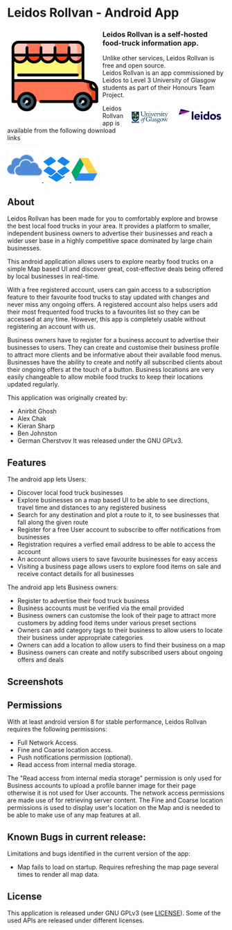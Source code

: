 # Leidos Rollvan - Android App 

<img src="/readme/food-truck-svgrepo-com.svg" align="left"
width="200" hspace="10" vspace="10">

### Leidos Rollvan is a self-hosted food-truck information app.  
Unlike other services, Leidos Rollvan is free and open source.  
Leidos Rollvan is an app commissioned by Leidos to Level 3 University of Glasgow students as part of their Honours Team Project.

[<img src="/readme/logo-leidos.png" align="right"
width="100" hspace="10" vspace="10">](https://www.leidos.com/)

[<img src="/readme/uni-of-glasgow.jpg" align="right"
width="90" hspace="10" vspace="10">](https://www.leidos.com/)

Leidos Rollvan app is available from the following download links


<p align="left">
<a href="#">
    <img alt="Get it on One Drive"
        height="80"
        src="readme/onedrive-svgrepo-com.svg" />
</a> 
<a href="#">
    <img alt="Get it on DropBox"
        height="60"
        src="readme/dropbox-svgrepo-com.svg" />
</a> 
<a href="#">
    <img alt="Get it on Google Drive"
        height="60"
        src="readme/google-drive-social-media-svgrepo-com.svg" />
</a> 
        </p>

## About

Leidos Rollvan has been made for you to comfortably explore and browse the best local food trucks in your area.
It provides a platform to smaller, independent business owners to advertise their businesses and reach a wider user base in a highly competitive space dominated by large chain businesses. 

This android application allows users to explore nearby food trucks on a simple Map based UI and discover great, cost-effective deals being offered by local businesses in real-time.

With a free registered account, users can gain access to a subscription feature to their favourite food trucks to stay updated with changes and never miss any ongoing offers. A registered account also helps users add their most frequented food trucks to a favourites list so they can be accessed at any time. However, this app is completely usable without registering an account with us. 

Business owners have to register for a business account to advertise their businesses to users. They can create and customise their business profile to attract more clients and be informative about their available food menus. Businesses have the ability to create and notify all subscribed clients about their ongoing offers at the touch of a button. Business locations are very easily changeable to allow mobile food trucks to keep their locations updated regularly. 

This application was originally created by:
- Anirbit Ghosh
- Alex Chak
- Kieran Sharp
- Ben Johnston
- German Cherstvov
It was released under the GNU GPLv3.

## Features

The android app lets Users:
- Discover local food truck businesses 
- Explore businesses on a map based UI to be able to see directions, travel time and distances to any registered business
- Search for any destination and plot a route to it, to see businesses that fall along the given route
- Register for a free User account to subscribe to offer notifications from businesses
- Registration requires a verfied email address to be able to access the account
- An account allows users to save favourite businesses for easy access
- Visiting a business page allows users to explore food items on sale and receive contact details for all businesses

The android app lets Business owners:
- Register to advertise their food truck business
- Business accounts must be verified via the email provided
- Business owners can customise the look of their page to attract more customers by adding food items under various preset sections
- Owners can add category tags to their business to allow users to locate their business under appropriate categories
- Owners can add a location to allow users to find their business on a map
- Business owners can create and notify subscribed users about ongoing offers and deals

## Screenshots

## Permissions

With at least android version 8 for stable performance, Leidos Rollvan requires the following permissions:
- Full Network Access.
- Fine and Coarse location access.
- Push notifications permission (optional).
- Read access from internal media storage.

The "Read access from internal media storage" permission is only used for Business accounts to upload a profile banner image for their page otherwise it is not used for User accounts. The network access permissions are made use of for retrieving server content. The Fine and Coarse location permissions is used to display user's location on the Map and is needed to be able to make use of any map features at all.

## Known Bugs in current release:

Limitations and bugs identified in the current version of the app:
- Map fails to load on startup. Requires refreshing the map page several times to render all map data. 

## License

This application is released under GNU GPLv3 (see [LICENSE](LICENSE)).
Some of the used APIs are released under different licenses.
